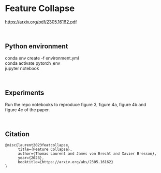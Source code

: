 # Feature Collapse
https://arxiv.org/pdf/2305.16162.pdf


<br>

## Python environment

conda env create -f environment.yml  
conda activate pytorch_env  
jupyter notebook


<br>

## Experiments

Run the repo notebooks to reproduce figure 3, figure 4a, figure 4b and figure 4c of the paper.

<br>


## Citation

```
@misc{laurent2023featcollapse,
      title={Feature Collapse}, 
      author={Thomas Laurent and James von Brecht and Xavier Bresson},
      year={2023},
      booktitle={https://arxiv.org/abs/2305.16162}
}
```
